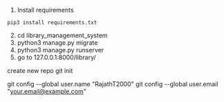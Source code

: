 1. Install requirements
```
pip3 install requirements.txt
```
2. cd library_management_system
3. python3 manage.py migrate
4. python3 manage.py runserver
4. go to 127.0.0.1:8000/library/


create new repo
git init

git config --global user.name "RajathT2000"
git config --global user.email "your.email@example.com"


